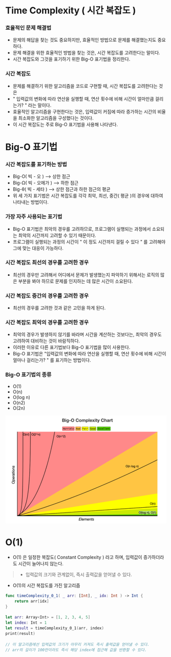 # Time Complexity ( 시간 복잡도 )
### 효율적인 문제 해결법
- 문제의 해답을 찾는 것도 중요하지만, 효율적인 방법으로 문제를 해결했는지도 중요하다.<br>
- 문제 해결을 위한 효율적인 방법을 찾는 것은, 시간 복잡도를 고려한다는 말이다.
- 시간 복잡도와 그것을 표기하기 위한 Big-O 표기법을 정리한다.

### 시간 복잡도
- 문제를 해결하기 위한 알고리즘을 코드로 구현할 때, 시간 복잡도를 고려한다는 것은 <br>
- " 입력값의 변화에 따라 연산을 실행할 때, 연산 횟수에 비해 시간이 얼마만큼 걸리는가? " 라는 말이다. <br>
- 효율적인 알고리즘을 구현한다는 것은, 입력값이 커짐에 따라 증가하는 시간의 비율을 최소화한 알고리즘을 구성했다는 것이다.
- 이 시간 복잡도는 주로 Big-O 표기법을 사용해 나타낸다.

# Big-O 표기법
### 시간 복잡도를 표기하는 방법
- Big-O( 빅 - 오 )  --> 상한 점근
- Big-Ω( 빅 - 오메가 )  --> 하한 점근
- Big-θ( 빅 - 세타 )  --> 상한 점근과 하한 점근의 평균
- 위 세 가지 표기법은 시간 복잡도를 각각 최악, 최선, 중간( 평균 )의 경우에 대하여 나타내는 방법이다.

### 가장 자주 사용되는 표기법
- Big-O 표기법은 최악의 경우를 고려하므로, 프로그램이 실행되는 과정에서 소요되는 최악의 시간까지 고려할 수 있기 때문이다.
- 프로그램이 실행되는 과정의 시간이 " 이 정도 시간까지 걸릴 수 있다 " 를 고려해야 그에 맞는 대응이 가능하다.

### 시간 복잡도 최선의 경우를 고려한 경우
- 최선의 경우만 고려해서 어디에서 문제가 발생했는지 파악하기 위해서는 로직의 많은 부분을 봐야 하므로 문제를 인지하는 데 많은 시간이 소요된다.

### 시간 복잡도 중간의 경우를 고려한 경우
- 최선의 경우를 고려한 것과 같은 고민을 하게 된다.

### 시간 복잡도 최악의 경우를 고려한 경우
- 최악의 경우가 발생하지 않기를 바라며 시간을 계산하는 것보다는, 최악의 경우도 고려하여 대비하는 것이 바람직하다.
- 이러한 이유로 다른 표기법보다 Big-O 표기법을 많이 사용한다.
- Big-O 표기법은 "입력값의 변화에 따라 연산을 실행할 때, 연산 횟수에 비해 시간이 얼마나 걸리는가? " 를 표기하는 방법이다.

### Big-O 표기법의 종류
- O(1)
- O(n)
- O(log n)
- O(n2)
- O(2n)

![](https://github.com/Raccoon97/Algorithms/blob/main/%EC%8B%9C%EA%B0%84%EB%B3%B5%EC%9E%A1%EB%8F%84/Img/Big-O-Complexity-Chart.png)

# O(1)
- O(1) 은 일정한 복잡도( Constant Complexity ) 라고 하며, 입력값이 증가하더라도 시간이 늘어나지 않는다.
>- 입력값의 크기와 관계없이, 즉시 출력값을 얻어낼 수 있다. 
- O(1)의 시간 복잡도를 가진 알고리즘
```swift
func timeComplexity_0_1( _ arr: [Int], _ idx: Int ) -> Int {
	return arr[idx]
}

let arr: Array<Int> = [1, 2, 3, 4, 5]
let index: Int = 1
let result = timeComplexity_0_1(arr, index)
print(result)

// 이 알고리즘에선 입력값의 크기가 아무리 커져도 즉시 출력값을 얻어낼 수 있다.
// arr의 길이가 100만이라도 즉시 해당 index에 접근해 값을 반환할 수 있다.
```
